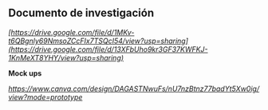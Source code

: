 
## Documento de investigación
_[https://drive.google.com/file/d/1MKv-t6QBgnly69NmsoZCcFIx7TSQcI54/view?usp=sharing](https://drive.google.com/file/d/13XFbUho9kr3GF37KWFKJ-1KnMeXT8YHY/view?usp=sharing)_


**Mock ups**

_https://www.canva.com/design/DAGASTNwuFs/nU7nzBtnz77badYt5Xw0ig/view?mode=prototype_
